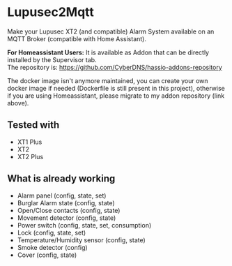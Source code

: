 # Lupusec2Mqtt

Make your Lupusec XT2 (and compatible) Alarm System available on an MQTT Broker (compatible with Home Assistant).

**For Homeassistant Users:** It is available as Addon that can be directly installed by the Supervisor tab.  
The repository is: https://github.com/CyberDNS/hassio-addons-repository

The docker image isn't anymore maintained, you can create your own docker image if needed (Dockerfile is still present in this project), otherwise if you are using Homeassistant, please migrate to my addon repository (link above).

## Tested with
- XT1 Plus
- XT2
- XT2 Plus

## What is already working

- Alarm panel (config, state, set)
- Burglar Alarm state (config, state)
- Open/Close contacts (config, state)
- Movement detector (config, state)
- Power switch (config, state, set, consumption)
- Lock (config, state, set)
- Temperature/Humidity sensor (config, state)
- Smoke detector (config)
- Cover (config, state)